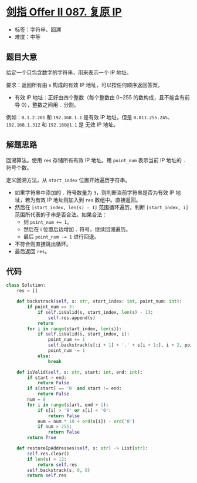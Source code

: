 # [剑指 Offer II 087. 复原 IP ](https://leetcode.cn/problems/0on3uN/)

- 标签：字符串、回溯
- 难度：中等

## 题目大意

给定一个只包含数字的字符串，用来表示一个 IP 地址。

要求：返回所有由 `s` 构成的有效 IP 地址，可以按任何顺序返回答案。

- 有效 IP 地址：正好由四个整数（每个整数由 0~255 的数构成，且不能含有前导 0），整数之间用 `.` 分割。

例如：`0.1.2.201` 和 `192.168.1.1` 是有效 IP 地址，但是 `0.011.255.245`、`192.168.1.312` 和 `192.168@1.1` 是 无效 IP 地址。

## 解题思路

回溯算法。使用 `res` 存储所有有效 IP 地址。用 `point_num` 表示当前 IP 地址的 `.` 符号个数。

定义回溯方法，从 `start_index` 位置开始遍历字符串。

- 如果字符串中添加的 `.` 符号数量为 `3`，则判断当前字符串是否为有效 IP 地址，若为有效 IP 地址则加入到 `res` 数组中。直接返回。
- 然后在 `[start_index, len(s) - 1]` 范围循环遍历，判断 `[start_index, i]` 范围所代表的子串是否合法。如果合法：
    - 则 `point_num += 1`。
    - 然后在 i 位置后边增加 `.` 符号，继续回溯遍历。
    - 最后 `point_num -= 1` 进行回退。
- 不符合则直接跳出循环。
- 最后返回 `res`。

## 代码

```Python
class Solution:
    res = []

    def backstrack(self, s: str, start_index: int, point_num: int):
        if point_num == 3:
            if self.isValid(s, start_index, len(s) - 1):
                self.res.append(s)
            return
        for i in range(start_index, len(s)):
            if self.isValid(s, start_index, i):
                point_num += 1
                self.backstrack(s[:i + 1] + '.' + s[i + 1:], i + 2, point_num)
                point_num -= 1
            else:
                break

    def isValid(self, s: str, start: int, end: int):
        if start > end:
            return False
        if s[start] == '0' and start != end:
            return False
        num = 0
        for i in range(start, end + 1):
            if s[i] > '9' or s[i] < '0':
                return False
            num = num * 10 + ord(s[i]) - ord('0')
            if num > 255:
                return False
        return True

    def restoreIpAddresses(self, s: str) -> List[str]:
        self.res.clear()
        if len(s) > 12:
            return self.res
        self.backstrack(s, 0, 0)
        return self.res
```

